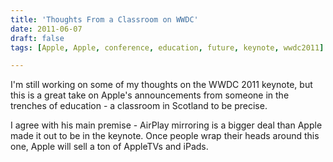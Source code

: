 ```yaml
---
title: 'Thoughts From a Classroom on WWDC'
date: 2011-06-07
draft: false
tags: [Apple, Apple, conference, education, future, keynote, wwdc2011]

---
```


I'm still working on some of my thoughts on the WWDC 2011 keynote, but this is a great take on Apple's announcements from someone in the trenches of education - a classroom in Scotland to be precise.  
  
I agree with his main premise - AirPlay mirroring is a bigger deal than Apple made it out to be in the keynote. Once people wrap their heads around this one, Apple will sell a ton of AppleTVs and iPads.